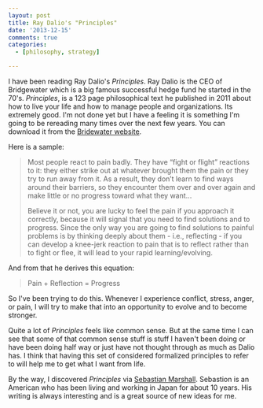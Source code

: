 ```yaml
---
layout: post
title: Ray Dalio's "Principles"
date: '2013-12-15'
comments: true
categories:
  - [philosophy, strategy]

---
```


I have been reading Ray Dalio's _Principles_.  Ray Dalio is the CEO of
Bridgewater which is a big famous successful hedge fund he started in the 70's.
_Principles_, is a 123 page philosophical text he published in 2011 about how
to live your life and how to manage people and organizations.  Its extremely
good.  I'm not done yet but I have a feeling it is something I'm going to be
rereading many times over the next few years.  You can download it from the 
[Bridewater website](http://www.bwater.com/Uploads/FileManager/Principles/Bridgewater-Associates-Ray-Dalio-Principles.pdf).

Here is a sample:  

> Most people react to pain badly. They have “fight or flight” reactions to it:
> they either strike out at whatever brought them the pain or they try to run
> away from it. As a result, they don’t learn to find ways around their barriers,
> so they encounter them over and over again and make little or no progress
> toward what they want...
> 
> Believe it or not, you are lucky to feel the pain if you approach it correctly,
> because it will signal that you need to find solutions and to progress. Since
> the only way you are going to find solutions to painful problems is by thinking
> deeply about them - i.e., reflecting - if you can develop a knee-jerk reaction
> to pain that is to reflect rather than to fight or flee, it will lead to your
> rapid learning/evolving.

And from that he derives this equation:

> Pain + Reflection = Progress

So I've been trying to do this.  Whenever I experience conflict, stress, anger,
or pain, I will try to make that into an opportunity to evolve and to become
stronger.

Quite a lot of _Principles_ feels like common sense.  But at the same time I
can see that some of that common sense stuff is stuff I haven't been doing or
have been doing half way or just have not thought through as much as Dalio has.
I think that having this set of considered formalized principles to refer
to will help me to get what I want from life.

By the way, I discovered _Principles_ via 
[Sebastian Marshall](http://sebastianmarshall.com/).  Sebastion is an American
who has been living and working in Japan for about 10 years.  His writing is
always interesting and is a great source of new ideas for me.



